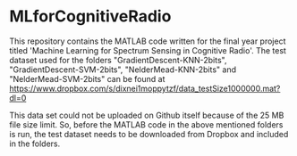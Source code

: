 # MLforCognitiveRadio

This repository contains the MATLAB code written for the final year project titled 'Machine Learning for Spectrum Sensing in Cognitive Radio'. The test dataset used for the folders "GradientDescent-KNN-2bits", "GradientDescent-SVM-2bits", "NelderMead-KNN-2bits" and "NelderMead-SVM-2bits" can be found at https://www.dropbox.com/s/dixnei1moppytzf/data_testSize1000000.mat?dl=0

This data set could not be uploaded on Github itself because of the 25 MB file size limit. So, before the MATLAB code in the above mentioned folders is run, the test dataset needs to be downloaded from Dropbox and included in the folders.
